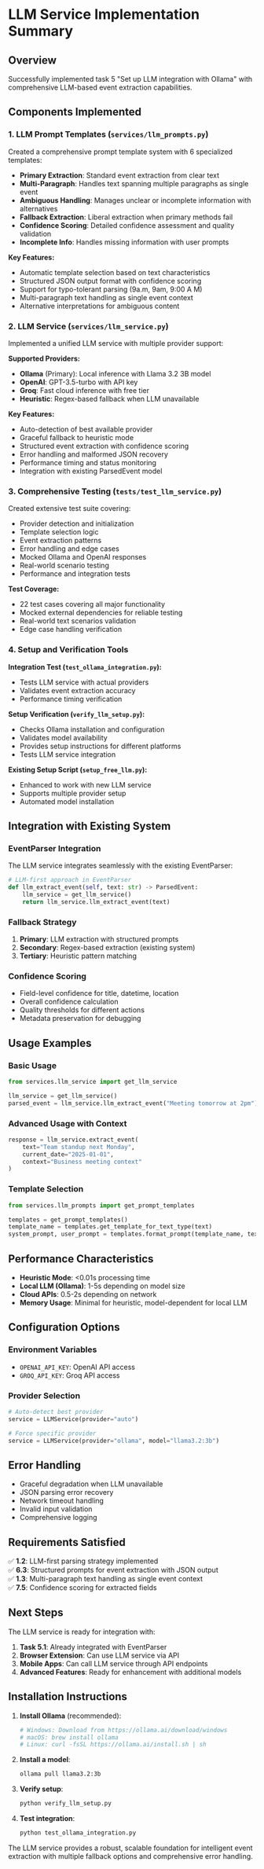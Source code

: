 # LLM Service Implementation Summary

## Overview

Successfully implemented task 5 "Set up LLM integration with Ollama" with comprehensive LLM-based event extraction capabilities.

## Components Implemented

### 1. LLM Prompt Templates (`services/llm_prompts.py`)

Created a comprehensive prompt template system with 6 specialized templates:

- **Primary Extraction**: Standard event extraction from clear text
- **Multi-Paragraph**: Handles text spanning multiple paragraphs as single event
- **Ambiguous Handling**: Manages unclear or incomplete information with alternatives
- **Fallback Extraction**: Liberal extraction when primary methods fail
- **Confidence Scoring**: Detailed confidence assessment and quality validation
- **Incomplete Info**: Handles missing information with user prompts

**Key Features:**
- Automatic template selection based on text characteristics
- Structured JSON output format with confidence scoring
- Support for typo-tolerant parsing (9a.m, 9am, 9:00 A M)
- Multi-paragraph text handling as single event context
- Alternative interpretations for ambiguous content

### 2. LLM Service (`services/llm_service.py`)

Implemented a unified LLM service with multiple provider support:

**Supported Providers:**
- **Ollama** (Primary): Local inference with Llama 3.2 3B model
- **OpenAI**: GPT-3.5-turbo with API key
- **Groq**: Fast cloud inference with free tier
- **Heuristic**: Regex-based fallback when LLM unavailable

**Key Features:**
- Auto-detection of best available provider
- Graceful fallback to heuristic mode
- Structured event extraction with confidence scoring
- Error handling and malformed JSON recovery
- Performance timing and status monitoring
- Integration with existing ParsedEvent model

### 3. Comprehensive Testing (`tests/test_llm_service.py`)

Created extensive test suite covering:

- Provider detection and initialization
- Template selection logic
- Event extraction patterns
- Error handling and edge cases
- Mocked Ollama and OpenAI responses
- Real-world scenario testing
- Performance and integration tests

**Test Coverage:**
- 22 test cases covering all major functionality
- Mocked external dependencies for reliable testing
- Real-world text scenarios validation
- Edge case handling verification

### 4. Setup and Verification Tools

**Integration Test (`test_ollama_integration.py`):**
- Tests LLM service with actual providers
- Validates event extraction accuracy
- Performance timing verification

**Setup Verification (`verify_llm_setup.py`):**
- Checks Ollama installation and configuration
- Validates model availability
- Provides setup instructions for different platforms
- Tests LLM service integration

**Existing Setup Script (`setup_free_llm.py`):**
- Enhanced to work with new LLM service
- Supports multiple provider setup
- Automated model installation

## Integration with Existing System

### EventParser Integration

The LLM service integrates seamlessly with the existing EventParser:

```python
# LLM-first approach in EventParser
def llm_extract_event(self, text: str) -> ParsedEvent:
    llm_service = get_llm_service()
    return llm_service.llm_extract_event(text)
```

### Fallback Strategy

1. **Primary**: LLM extraction with structured prompts
2. **Secondary**: Regex-based extraction (existing system)
3. **Tertiary**: Heuristic pattern matching

### Confidence Scoring

- Field-level confidence for title, datetime, location
- Overall confidence calculation
- Quality thresholds for different actions
- Metadata preservation for debugging

## Usage Examples

### Basic Usage

```python
from services.llm_service import get_llm_service

llm_service = get_llm_service()
parsed_event = llm_service.llm_extract_event("Meeting tomorrow at 2pm")
```

### Advanced Usage with Context

```python
response = llm_service.extract_event(
    text="Team standup next Monday",
    current_date="2025-01-01",
    context="Business meeting context"
)
```

### Template Selection

```python
from services.llm_prompts import get_prompt_templates

templates = get_prompt_templates()
template_name = templates.get_template_for_text_type(text)
system_prompt, user_prompt = templates.format_prompt(template_name, text)
```

## Performance Characteristics

- **Heuristic Mode**: <0.01s processing time
- **Local LLM (Ollama)**: 1-5s depending on model size
- **Cloud APIs**: 0.5-2s depending on network
- **Memory Usage**: Minimal for heuristic, model-dependent for local LLM

## Configuration Options

### Environment Variables

- `OPENAI_API_KEY`: OpenAI API access
- `GROQ_API_KEY`: Groq API access

### Provider Selection

```python
# Auto-detect best provider
service = LLMService(provider="auto")

# Force specific provider
service = LLMService(provider="ollama", model="llama3.2:3b")
```

## Error Handling

- Graceful degradation when LLM unavailable
- JSON parsing error recovery
- Network timeout handling
- Invalid input validation
- Comprehensive logging

## Requirements Satisfied

✅ **1.2**: LLM-first parsing strategy implemented  
✅ **6.3**: Structured prompts for event extraction with JSON output  
✅ **1.3**: Multi-paragraph text handling as single event context  
✅ **7.5**: Confidence scoring for extracted fields  

## Next Steps

The LLM service is ready for integration with:

1. **Task 5.1**: Already integrated with EventParser
2. **Browser Extension**: Can use LLM service via API
3. **Mobile Apps**: Can call LLM service through API endpoints
4. **Advanced Features**: Ready for enhancement with additional models

## Installation Instructions

1. **Install Ollama** (recommended):
   ```bash
   # Windows: Download from https://ollama.ai/download/windows
   # macOS: brew install ollama
   # Linux: curl -fsSL https://ollama.ai/install.sh | sh
   ```

2. **Install a model**:
   ```bash
   ollama pull llama3.2:3b
   ```

3. **Verify setup**:
   ```bash
   python verify_llm_setup.py
   ```

4. **Test integration**:
   ```bash
   python test_ollama_integration.py
   ```

The LLM service provides a robust, scalable foundation for intelligent event extraction with multiple fallback options and comprehensive error handling.